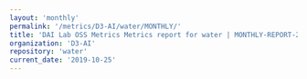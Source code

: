 ```yaml
---
layout: 'monthly'
permalink: '/metrics/D3-AI/water/MONTHLY/'
title: 'DAI Lab OSS Metrics Metrics report for water | MONTHLY-REPORT-2019-10-25'
organization: 'D3-AI'
repository: 'water'
current_date: '2019-10-25'
---
```

